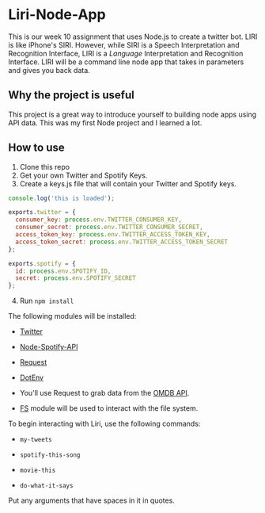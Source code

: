# Liri-Node-App

This is our week 10 assignment that uses Node.js to create a twitter bot. LIRI is like iPhone's SIRI. However, while SIRI is a Speech Interpretation and Recognition Interface, LIRI is a _Language_ Interpretation and Recognition Interface. LIRI will be a command line node app that takes in parameters and gives you back data.


## Why the project is useful
This project is a great way to introduce yourself to building node apps using API data. This was my first Node project and I learned a lot.


## How to use
1. Clone this repo
2. Get your own Twitter and Spotify Keys.
3. Create a keys.js file that will contain your Twitter and Spotify keys.

```js
console.log('this is loaded');

exports.twitter = {
  consumer_key: process.env.TWITTER_CONSUMER_KEY,
  consumer_secret: process.env.TWITTER_CONSUMER_SECRET,
  access_token_key: process.env.TWITTER_ACCESS_TOKEN_KEY,
  access_token_secret: process.env.TWITTER_ACCESS_TOKEN_SECRET
};

exports.spotify = {
  id: process.env.SPOTIFY_ID,
  secret: process.env.SPOTIFY_SECRET
};
```
4. Run `npm install`

The following modules will be installed:
* [Twitter](https://www.npmjs.com/package/twitter)
* [Node-Spotify-API](https://www.npmjs.com/package/node-spotify-api)
* [Request](https://www.npmjs.com/package/request)
* [DotEnv](https://www.npmjs.com/package/dotenv)

* You'll use Request to grab data from the [OMDB API](http://www.omdbapi.com).
* [FS](https://nodejs.org/api/fs.html) module will be used to interact with the file system.


To begin interacting with Liri, use the following commands: 
* `my-tweets`

* `spotify-this-song`

* `movie-this`

* `do-what-it-says`

Put any arguments that have spaces in it in quotes.
